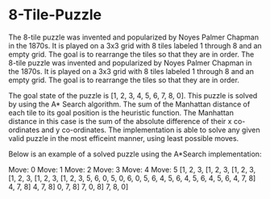 # 8-Tile-Puzzle

The 8-tile puzzle was invented and popularized by Noyes Palmer Chapman in the 1870s. It is played on a 3x3 grid with 8 tiles labeled 1 through 8 and an empty grid. The goal is to rearrange the tiles so that they are in order. The 8-tile puzzle was invented and popularized by Noyes Palmer Chapman in the 1870s. It is played on a 3x3 grid with 8 tiles labeled 1 through 8 and an empty grid. The goal is to rearrange the tiles so that they are in order.

The goal state of the puzzle is [1, 2, 3, 4, 5, 6, 7, 8, 0].
This puzzle is solved by using the A* Search algorithm. The sum of the Manhattan distance of each tile to its goal position is the heuristic function. The Manhattan distance in this case is the sum of the absolute difference of their x co-ordinates and y co-ordinates. The implementation is able to solve any given valid puzzle in the most efficeint manner, using least possible moves.

Below is an example of a solved puzzle using the A*Search implementation: 

 Move: 0     Move: 1     Move: 2     Move: 3     Move: 4     Move: 5 
[1, 2, 3,   [1, 2, 3,   [1, 2, 3,   [1, 2, 3,   [1, 2, 3,   [1, 2, 3,
 5, 6, 0,    5, 0, 6,    0, 5, 6,    4, 5, 6,    4, 5, 6,    4, 5, 6,
 4, 7, 8]    4, 7, 8]    4, 7, 8]    0, 7, 8]    7, 0, 8]    7, 8, 0]



